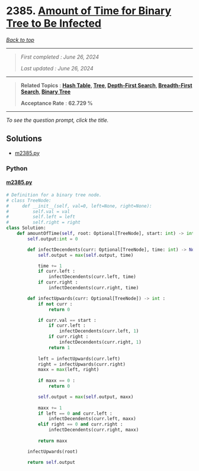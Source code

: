 # 2385. [Amount of Time for Binary Tree to Be Infected](<https://leetcode.com/problems/amount-of-time-for-binary-tree-to-be-infected>)

*[Back to top](<../README.md>)*

------

> *First completed : June 26, 2024*
>
> *Last updated : June 26, 2024*


------

> **Related Topics** : **[Hash Table](<by_topic/Hash Table.md>), [Tree](<by_topic/Tree.md>), [Depth-First Search](<by_topic/Depth-First Search.md>), [Breadth-First Search](<by_topic/Breadth-First Search.md>), [Binary Tree](<by_topic/Binary Tree.md>)**
>
> **Acceptance Rate** : **62.729 %**


------

*To see the question prompt, click the title.*

## Solutions

- [m2385.py](<../my-submissions/m2385.py>)
### Python
#### [m2385.py](<../my-submissions/m2385.py>)
```Python
# Definition for a binary tree node.
# class TreeNode:
#     def __init__(self, val=0, left=None, right=None):
#         self.val = val
#         self.left = left
#         self.right = right
class Solution:
    def amountOfTime(self, root: Optional[TreeNode], start: int) -> int:
        self.output:int = 0

        def infectDecendents(curr: Optional[TreeNode], time: int) -> None :
            self.output = max(self.output, time)

            time += 1
            if curr.left :
                infectDecendents(curr.left, time)
            if curr.right :
                infectDecendents(curr.right, time)

        def infectUpwards(curr: Optional[TreeNode]) -> int :
            if not curr :
                return 0

            if curr.val == start :
                if curr.left :
                    infectDecendents(curr.left, 1)
                if curr.right :
                    infectDecendents(curr.right, 1)
                return 1
            
            left = infectUpwards(curr.left)
            right = infectUpwards(curr.right)
            maxx = max(left, right)
            
            if maxx == 0 :
                return 0

            self.output = max(self.output, maxx)
            
            maxx += 1
            if left == 0 and curr.left :
                infectDecendents(curr.left, maxx)
            elif right == 0 and curr.right :
                infectDecendents(curr.right, maxx)
            
            return maxx

        infectUpwards(root)

        return self.output
```

